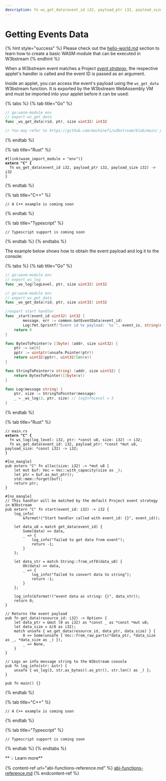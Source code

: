 ```yaml
---
description: fn ws_get_data(event_id i32, payload_ptr i32, payload_size i32) -> i32
---
```


# Getting Events Data

{% hint style="success" %}
Please check out the [hello-world.md](hello-world.md "mention") section to learn how to create a basic WASM module that can be executed in W3bstream
{% endhint %}

When a W3bstream event matches a Project [_event strategy_](../get-started/w3bstream-studio/creating-strategies.md), the respective applet's handler is called and the event ID is passed as an argument.

Inside an applet, you can access the event's payload using the `ws_get_data` W3bstream function. It is exported by the W3bstream WebAssembly VM and must be imported into your applet before it can be used:

{% tabs %}
{% tab title="Go" %}
```go
// go:wasm-module env
// export ws_get_data
func _ws_get_data(rid, ptr, size uint32) int32

// You may refer to https://github.com/machinefi/w3bstream/blob/main/_examples/wasm_common_go/imports.go#L38, or use the `GetDataByRID` defined in wasm_common_go to fetch event's payload.
```
{% endtab %}

{% tab title="Rust" %}
<pre class="language-rust"><code class="lang-rust">#[link(wasm_import_module = "env")]
<strong>extern "C" {
</strong>  fn ws_get_data(event_id i32, payload_ptr i32, payload_size i32) -> i32
}</code></pre>
{% endtab %}

{% tab title="C++" %}
```
// A C++ example is coming soon
```
{% endtab %}

{% tab title="Typescript" %}
```
// Typescript support is coming soon
```
{% endtab %}
{% endtabs %}

The example below shows how to obtain the event payload and log it to the console:

{% tabs %}
{% tab title="Go" %}
```go
// go:wasm-module env
// export ws_log
func _ws_log(logLevel, ptr, size uint32) int32

// go:wasm-module env
// export ws_get_data
func _ws_get_data(rid, ptr, size uint32) int32

//export start handler
func _start(event_id uint32) int32 {
        message, err := common.GetEventData(event_id)
        Log(fmt.Sprintf("Event id %v payload: `%s`", event_is, string(message)))
	return 0
}

func BytesToPointer(v []byte) (addr, size uint32) {
	ptr := &v[0]
	pptr := uintptr(unsafe.Pointer(ptr))
	return uint32(pptr), uint32(len(v))
}

func StringToPointer(v string) (addr, size uint32) {
	return BytesToPointer([]byte(v))
}

func Log(message string) {
	ptr, size := StringToPointer(message)
	_ = _ws_log(3, ptr, size) // logInfoLevel = 3
}
```
{% endtab %}

{% tab title="Rust" %}
<pre class="language-rust"><code class="lang-rust">// main.rs
<strong>extern "C" {
</strong>  fn ws_log(log_level: i32, ptr: *const u8, size: i32) -> i32;
  fn ws_get_data(event_id: i32, payload_ptr: *const *mut u8, payload_size: *const i32) -> i32;
}

#[no_mangle]
pub extern "C" fn alloc(size: i32) -> *mut u8 {
    let mut buf: Vec<u8> = Vec::with_capacity(size as _);
    let ptr = buf.as_mut_ptr();
    std::mem::forget(buf);
    return ptr;
}

#[no_mangle]
// This handler will be matched by the default Project event strategy in W3bstream
pub extern "C" fn start(event_id: i32) -> i32 {
    log_info(
        &format!("Start handler called with event_id: {}", event_id));

    let data_u8 = match get_data(event_id) {
        Some(data) => data,
        _ => {
            log_info("failed to get data from event");
            return -1;
        }
    };
    
    let data_str = match String::from_utf8(data_u8) {
        Ok(data) => data,
        _ => {
            log_info("failed to convert data to string");
            return -1;
        }
    };

    log_info(&format!("event data as string: {}", data_str));
    return 0;
}

// Returns the event payload
pub fn get_data(resource_id: i32) -> Option<Vec<u8>> {
    let data_ptr = &mut (0 as i32) as *const _ as *const *mut u8;
    let data_size = &(0 as i32);
    match unsafe { ws_get_data(resource_id, data_ptr, data_size) } {
        0 => Some(unsafe { Vec::from_raw_parts(*data_ptr, *data_size as _, *data_size as _) }),
        _ => None,
    }
}

// Logs an info message string to the W3bstream console
pub fn log_info(str: &str) {
    unsafe { ws_log(3, str.as_bytes().as_ptr(), str.len() as _) };
}

pub fn main() {}
</code></pre>
{% endtab %}

{% tab title="C++" %}
```
// A C++ example is coming soon
```
{% endtab %}

{% tab title="Typescript" %}
```
// Typescript support is coming soon
```
{% endtab %}
{% endtabs %}

&#x20;** **<mark style="color:purple;">**💡 Learn more**</mark>

{% content-ref url="abi-functions-reference.md" %}
[abi-functions-reference.md](abi-functions-reference.md)
{% endcontent-ref %}
